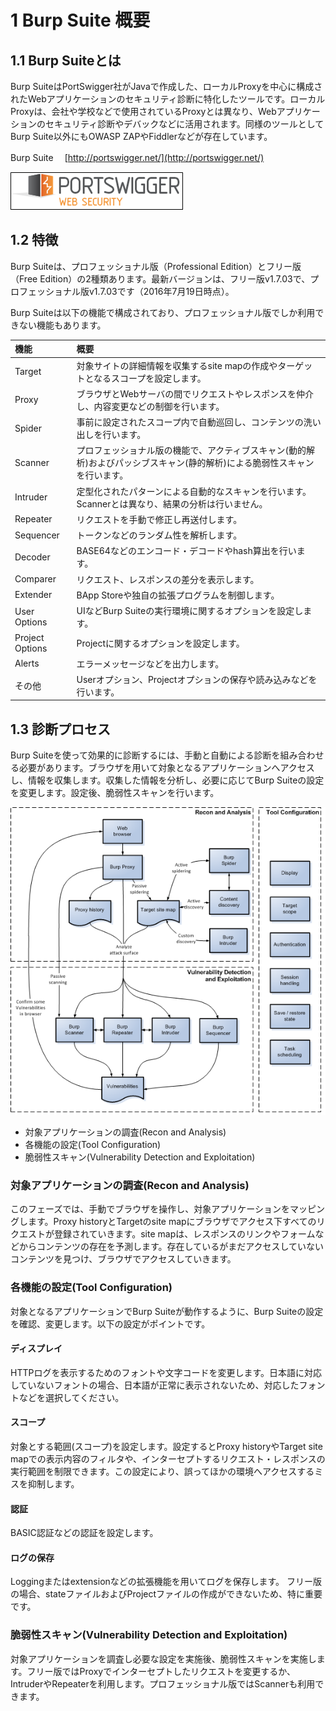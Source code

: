 # 1 Burp Suite 概要

## 1.1 Burp Suiteとは

Burp SuiteはPortSwigger社がJavaで作成した、ローカルProxyを中心に構成されたWebアプリケーションのセキュリティ診断に特化したツールです。ローカルProxyは、会社や学校などで使用されているProxyとは異なり、Webアプリケーションのセキュリティ診断やデバックなどに活用されます。同様のツールとしてBurp Suite以外にもOWASP ZAPやFiddlerなどが存在しています。

Burp Suite　 [http://portswigger.net/](http://portswigger.net/)

![Burp Suite](./img/logo.png "Burp Suite")

## 1.2 特徴

Burp Suiteは、プロフェッショナル版（Professional Edition）とフリー版（Free Edition）の2種類あります。最新バージョンは、フリー版v1.7.03で、プロフェッショナル版v1.7.03です（2016年7月19日時点）。

Burp Suiteは以下の機能で構成されており、プロフェッショナル版でしか利用できない機能もあります。

| 機能 | 概要 |
|:-----------|:------------|
| Target | 対象サイトの詳細情報を収集するsite mapの作成やターゲットとなるスコープを設定します。 |
| Proxy | ブラウザとWebサーバの間でリクエストやレスポンスを仲介し、内容変更などの制御を行います。 |
| Spider | 事前に設定されたスコープ内で自動巡回し、コンテンツの洗い出しを行います。 |
| Scanner | プロフェッショナル版の機能で、アクティブスキャン(動的解析)およびパッシブスキャン(静的解析)による脆弱性スキャンを行います。 |
| Intruder | 定型化されたパターンによる自動的なスキャンを行います。Scannerとは異なり、結果の分析は行いません。　|
| Repeater | リクエストを手動で修正し再送付します。 |
| Sequencer | トークンなどのランダム性を解析します。 |
| Decoder | BASE64などのエンコード・デコードやhash算出を行います。 |
| Comparer | リクエスト、レスポンスの差分を表示します。 |
| Extender | BApp Storeや独自の拡張プログラムを制御します。 |
| User Options | UIなどBurp Suiteの実行環境に関するオプションを設定します。 |
| Project Options | Projectに関するオプションを設定します。 |
| Alerts | エラーメッセージなどを出力します。 |
| その他 | Userオプション、Projectオプションの保存や読み込みなどを行います。 |

## 1.3 診断プロセス

Burp Suiteを使って効果的に診断するには、手動と自動による診断を組み合わせる必要があります。ブラウザを用いて対象となるアプリケーションへアクセスし、情報を収集します。収集した情報を分析し、必要に応じてBurp Suiteの設定を変更します。設定後、脆弱性スキャンを行います。

![ワークフロー](./img/burp_workflow.png "ワークフロー")

- 対象アプリケーションの調査(Recon and Analysis)
- 各機能の設定(Tool Configuration)
- 脆弱性スキャン(Vulnerability Detection and Exploitation)

### 対象アプリケーションの調査(Recon and Analysis)

このフェーズでは、手動でブラウザを操作し、対象アプリケーションをマッピングします。Proxy historyとTargetのsite mapにブラウザでアクセス下すべてのリクエストが登録されていきます。site mapは、レスポンスのリンクやフォームなどからコンテンツの存在を予測します。存在しているがまだアクセスしていないコンテンツを見つけ、ブラウザでアクセスしていきます。

### 各機能の設定(Tool Configuration)

対象となるアプリケーションでBurp Suiteが動作するように、Burp Suiteの設定を確認、変更します。以下の設定がポイントです。

#### ディスプレイ

HTTPログを表示するためのフォントや文字コードを変更します。日本語に対応していないフォントの場合、日本語が正常に表示されないため、対応したフォントなどを選択してください。

#### スコープ

対象とする範囲(スコープ)を設定します。設定するとProxy historyやTarget site mapでの表示内容のフィルタや、インターセプトするリクエスト・レスポンスの実行範囲を制限できます。この設定により、誤ってほかの環境へアクセスするミスを抑制します。

#### 認証

BASIC認証などの認証を設定します。

#### ログの保存

Loggingまたはextensionなどの拡張機能を用いてログを保存します。
フリー版の場合、stateファイルおよびProjectファイルの作成ができないため、特に重要です。

### 脆弱性スキャン(Vulnerability Detection and Exploitation)

対象アプリケーションを調査し必要な設定を実施後、脆弱性スキャンを実施します。フリー版ではProxyでインターセプトしたリクエストを変更するか、IntruderやRepeaterを利用します。プロフェッショナル版ではScannerも利用できます。
